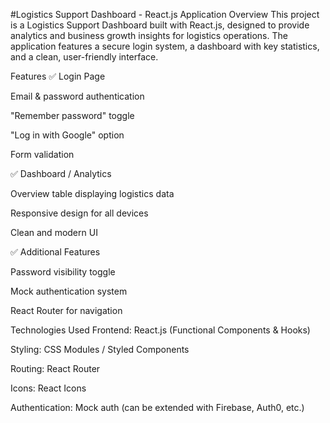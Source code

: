 #Logistics Support Dashboard - React.js Application
Overview
This project is a Logistics Support Dashboard built with React.js, designed to provide analytics and business growth insights for logistics operations. The application features a secure login system, a dashboard with key statistics, and a clean, user-friendly interface.


Features
✅ Login Page

Email & password authentication

"Remember password" toggle

"Log in with Google" option

Form validation

✅ Dashboard / Analytics

Overview table displaying logistics data

Responsive design for all devices

Clean and modern UI

✅ Additional Features

Password visibility toggle

Mock authentication system

React Router for navigation

Technologies Used
Frontend: React.js (Functional Components & Hooks)

Styling: CSS Modules / Styled Components

Routing: React Router

Icons: React Icons

Authentication: Mock auth (can be extended with Firebase, Auth0, etc.)
